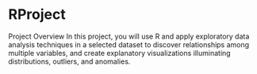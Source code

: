 # RProject

Project Overview
In this project, you will use R and apply exploratory data analysis techniques in a selected dataset to discover relationships among multiple variables, and create explanatory visualizations illuminating distributions, outliers, and anomalies.

